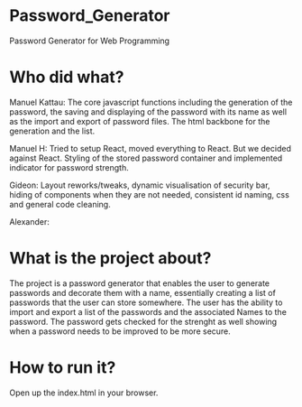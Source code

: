 # Password_Generator
 Password Generator for Web Programming

# Who did what?
Manuel Kattau: The core javascript functions including the generation of the password, the saving and displaying of the password with its name as well as the import and export of password files. The html backbone for the generation and the list.

Manuel H: Tried to setup React, moved everything to React. But we decided against React. Styling of the stored password container and implemented indicator for password strength.

Gideon: Layout reworks/tweaks, dynamic visualisation of security bar, hiding of components when they are not needed, consistent id naming, css and general code cleaning.

Alexander:



# What is the project about?
The project is a password generator that enables the user to generate passwords and decorate them with a name, essentially creating a list of passwords that the user can store somewhere. The user has the ability to import and export a list of the passwords and the associated Names to the password. 
The password gets checked for the strenght as well showing when a password needs to be improved to be more secure.

# How to run it?
Open up the index.html in your browser.
